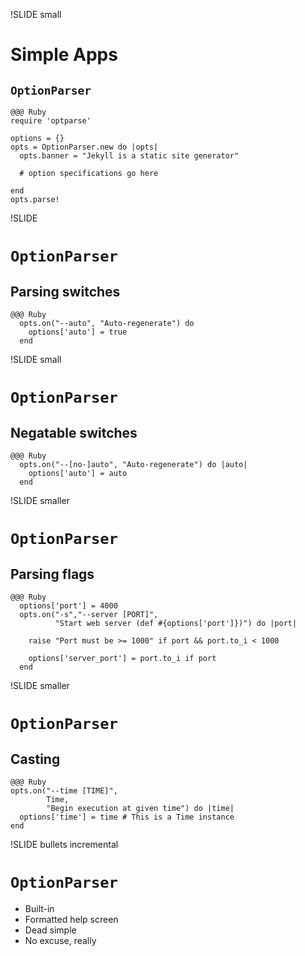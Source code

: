 !SLIDE small
# Simple Apps
## `OptionParser`

    @@@ Ruby
    require 'optparse'

    options = {}
    opts = OptionParser.new do |opts|
      opts.banner = "Jekyll is a static site generator"

      # option specifications go here

    end
    opts.parse!

!SLIDE 
# <code>OptionParser</code>
## Parsing switches

    @@@ Ruby
      opts.on("--auto", "Auto-regenerate") do
        options['auto'] = true
      end

!SLIDE small
# <code>OptionParser</code>
## Negatable switches

    @@@ Ruby
      opts.on("--[no-]auto", "Auto-regenerate") do |auto|
        options['auto'] = auto
      end

!SLIDE smaller
# <code>OptionParser</code>
## Parsing flags

    @@@ Ruby
      options['port'] = 4000
      opts.on("-s","--server [PORT]", 
              "Start web server (def #{options['port']})") do |port|

        raise "Port must be >= 1000" if port && port.to_i < 1000

        options['server_port'] = port.to_i if port
      end

!SLIDE smaller
# <code>OptionParser</code>
## Casting

    @@@ Ruby
    opts.on("--time [TIME]", 
            Time, 
            "Begin execution at given time") do |time|
      options['time'] = time # This is a Time instance
    end

!SLIDE bullets incremental
# `OptionParser`
* Built-in
* Formatted help screen
* Dead simple
* No excuse, really
